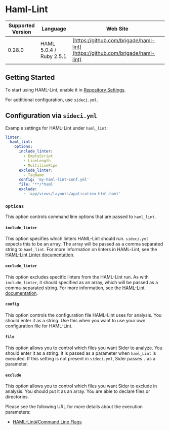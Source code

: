 # Haml-Lint

| Supported Version | Language | Web Site |
| ----------------- | -------- | -------- |
| 0.28.0 | HAML 5.0.4 / Ruby 2.5.1 | [https://github.com/brigade/haml-lint](https://github.com/brigade/haml-lint) |

## Getting Started

To start using HAML-Lint, enable it in [Repository Settings](../../getting-started/repository-settings.md).

For additional configuration, use `sideci.yml`.

## Configuration via `sideci.yml`

Example settings for HAML-Lint under `haml_lint`:

```yaml:sideci.yml
linter:
  haml_lint:
    options:
      include_linter:
        - EmptyScript
        - LineLength
        - MultilinePipe
      exclude_linter:
        - TagName
      config: 'my-haml-lint-conf.yml'
      file: '**/*haml'
      exclude:
        - 'app/views/layouts/application.html.haml'
```

### `options`

This option controls command line options that are passed to `haml_lint`.

#### `include_linter`

This option specifies which linters HAML-Lint should run. `sideci.yml` expects this to be an array. The array will be passed as a comma separated string to `haml_lint`. For more information on linters in HAML-Lint, see the [HAML-Lint Linter documentation](https://github.com/brigade/haml-lint/blob/master/lib/haml_lint/linter/README.md).

#### `exclude_linter`

This option excludes specific linters from the HAML-Lint run. As with `include_linter`, it should specified as an array, which will be passed as a comma-separated string. For more information, see the [HAML-Lint documentation](https://github.com/brigade/haml-lint#configuration).

#### `config`

This option controls the configuration file HAML-Lint uses for analysis. You should enter it as a string. Use this when you want to use your own configuration file for HAML-Lint.

#### `file`

This option allows you to control which files you want Sider to analyze. You should enter it as a string. It is passed as a parameter when `haml_Lint` is executed. If this setting is not present in `sideci.yml`, Sider passes `.` as a parameter.

#### `exclude`

This option allows you to control which files you want Sider to exclude in analysis. You should put it as an array. You are able to declare files or directories.

Please see the following URL for more details about the execution parameters:

* [HAML-Lint\#Command Line Flags](https://github.com/brigade/haml-lint#command-line-flags)

